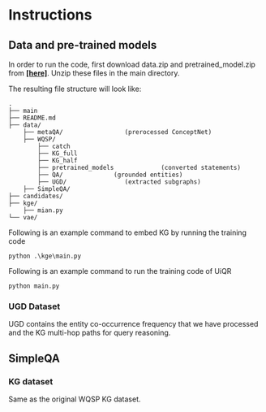 # Instructions

## Data and pre-trained models
In order to run the code, first download data.zip and pretrained_model.zip from [**[here]**]([https://drive.google.com/drive/folders/1RlqGBMo45lTmWz9MUPTq-0KcjSd3ujxc?usp=sharing](https://drive.google.com/drive/folders/1Iqj9I3RMr-8vQtqSXsDp6-GNcT3UiHP-?dmr=1&ec=wgc-drive-globalnav-goto)). Unzip these files in the main directory.

The resulting file structure will look like:

```plain
.
├── main
├── README.md
├── data/
    ├── metaQA/                 (prerocessed ConceptNet)
    ├── WQSP/
        ├── catch
        ├── KG_full
        ├── KG_half
        ├── pretrained_models             (converted statements)
        ├── QA/              (grounded entities)
        ├── UGD/                (extracted subgraphs)
    ├── SimpleQA/
├── candidates/
├── kge/
    ├── mian.py
└── vae/
```

Following is an example command to embed KG by running the training code
```
python .\kge\main.py
```

Following is an example command to run the training code of UiQR
```
python main.py
```
### UGD Dataset
UGD contains the entity co-occurrence frequency that we have processed and the KG multi-hop paths for query reasoning.


## SimpleQA

### KG dataset

Same as the original WQSP KG dataset.
